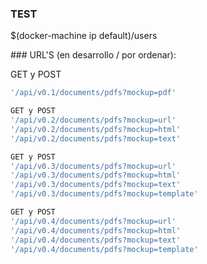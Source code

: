 ### TEST
$(docker-machine ip default)/users

### URL'S (en desarrollo / por ordenar):

GET y POST
```sh
'/api/v0.1/documents/pdfs?mockup=pdf'
```

```sh
GET y POST
'/api/v0.2/documents/pdfs?mockup=url'
'/api/v0.2/documents/pdfs?mockup=html'
'/api/v0.2/documents/pdfs?mockup=text'
```

```sh
GET y POST
'/api/v0.3/documents/pdfs?mockup=url'
'/api/v0.3/documents/pdfs?mockup=html'
'/api/v0.3/documents/pdfs?mockup=text'
'/api/v0.3/documents/pdfs?mockup=template'
```

```sh
GET y POST
'/api/v0.4/documents/pdfs?mockup=url'
'/api/v0.4/documents/pdfs?mockup=html'
'/api/v0.4/documents/pdfs?mockup=text'
'/api/v0.4/documents/pdfs?mockup=template'
```